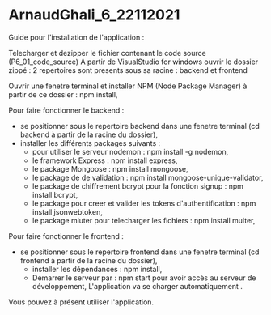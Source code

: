 # ArnaudGhali_6_22112021
Guide pour l'installation de l'application :

Telecharger et dezipper le fichier contenant le code source (P6_01_code_source)
A partir de VisualStudio for windows ouvrir le dossier zippé : 2 repertoires sont presents sous sa racine : backend et frontend

Ouvrir une fenetre terminal et installer NPM (Node Package Manager) à partir de ce dossier : npm install,

Pour faire fonctionner le backend :
- se positionner sous le repertoire backend dans une fenetre terminal (cd backend à partir de la racine du dossier),
- installer les différents packages suivants :
  - pour utiliser le serveur nodemon : npm install -g nodemon,
  - le framework Express : npm install express,
  - le package Mongoose : npm install mongoose,
  - le package de de validation  : npm install mongoose-unique-validator,
  - le package de chiffrement bcrypt pour la fonction signup : npm install bcrypt,
  - le package pour creer et valider les tokens d'authentification : npm install jsonwebtoken,
  - le package mluter pour telecharger les fichiers : npm install multer,

Pour faire fonctionner le frontend :
- se positionner sous le repertoire frontend dans une fenetre terminal (cd frontend à partir de la racine du dossier),
  - installer les dépendances : npm install,
  - Démarrer le serveur par : npm start pour avoir accès au serveur de développement,
  L'application va se charger automatiquement .


Vous pouvez à présent utiliser l'application.
